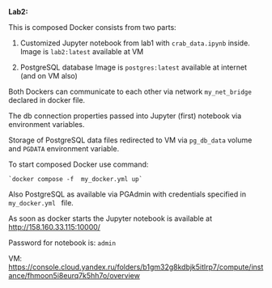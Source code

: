 **Lab2:**

This  is  composed  Docker consists from two parts: 
1. Customized  Jupyter notebook  from lab1 with  `crab_data.ipynb` inside.
   Image is  `lab2:latest`  available  at  VM
   
2. PostgreSQL database 
   Image  is `postgres:latest` available  at  internet (and  on VM also)


Both Dockers can  communicate to each  other  via  network  `my_net_bridge` declared  in docker  file.

The db connection properties passed  into Jupyter (first)  notebook via  environment  variables. 

Storage  of  PostgreSQL data files  redirected  to VM via  `pg_db_data` volume and  `PGDATA` environment  variable.

To start composed  Docker use command: 

  	`docker compose -f  my_docker.yml up`

Also PostgreSQL  as  available  via  PGAdmin with  credentials  specified  in `my_docker.yml ` file.

As  soon as  docker  starts  the  Jupyter notebook is  available  at  http://158.160.33.115:10000/

Password  for  notebook is: `admin`

VM: https://console.cloud.yandex.ru/folders/b1gm32g8kdbjk5itlrp7/compute/instance/fhmoon5i8eurq7k5hh7o/overview


